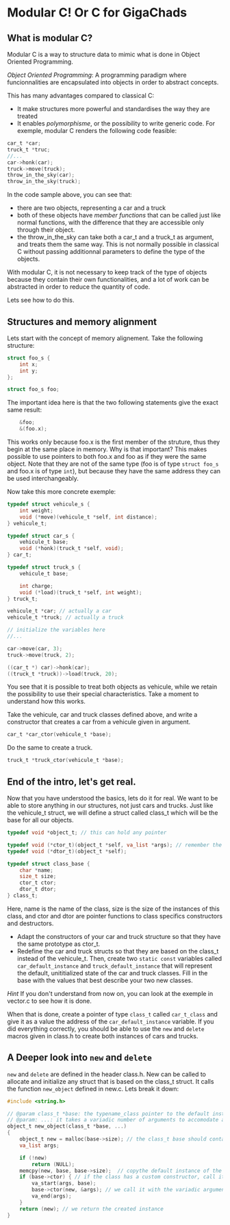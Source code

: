 # Modular C! Or C for GigaChads

## What is modular C?

Modular C is a way to structure data to mimic what is done in Object Oriented
Programming.

*Object Oriented Programming*: A programming paradigm where funcionnalities
are encapsulated into objects in order to abstract concepts.

This has many advantages compared to classical C:
- It make structures more powerful and standardises the way they are treated
- It enables *polymorphisme*, or the possibility to write generic code. For exemple,
  modular C renders the following code feasible:

```C
car_t *car;
truck_t *truc;
//...
car->honk(car);
truck->move(truck);
throw_in_the_sky(car);
throw_in_the_sky(truck);
```
In the code sample above, you can see that:
- there are two objects, representing a car and a truck
- both of these objects have *member functions* that can be called just like
  normal functions, with the difference that they are accessible only through
  their object.
- the throw_in_the_sky can take both a car_t and a truck_t as argument, and treats
  them the same way. This is not normally possible in classical C without
  passing additionnal parameters to define the type of the objects.

With modular C, it is not necessary to keep track of the type of objects because
they contain their own functionalities, and a lot of work can be abstracted in order
to reduce the quantity of code.

Lets see how to do this.

## Structures and memory alignment

Lets start with the concept of memory alignement. Take the following structure:

```C
struct foo_s {
    int x;
    int y;
};

struct foo_s foo;
```

The important idea here is that the two following statements give the exact same result:
```C
    &foo;
    &(foo.x);
```
This works only because foo.x is the first member of the struture, thus they begin at
the same place in memory.
Why is that important? This makes possible to use pointers to both foo.x and
foo as if they were the same object. Note that they are not of the same type
(foo is of type ``` struct foo_s ``` and foo.x is of type ``` int ```), but because
they have the same address they can be used interchangeably.

Now take this more concrete exemple:

```C
typedef struct vehicule_s {
    int weight;
    void (*move)(vehicule_t *self, int distance);
} vehicule_t;

typedef struct car_s {
    vehicule_t base;
    void (*honk)(truck_t *self, void);
} car_t;

typedef struct truck_s {
    vehicule_t base;

    int charge;
    void (*load)(truck_t *self, int weight);
} truck_t;

vehicule_t *car; // actually a car
vehicule_t *truck; // actually a truck

// initialize the variables here
//...

car->move(car, 3);
truck->move(truck, 2);

((car_t *) car)->honk(car);
((truck_t *truck))->load(truck, 20);

```
You see that it is possible to treat both objects as vehicule, while we retain
the possibility to use their special characteristics. Take a moment to understand
how this works.

Take the vehicule, car and truck classes defined above, and write a constructor that creates a car
from a vehicule given in argument.
```C
car_t *car_ctor(vehicule_t *base);
```
Do the same to create a truck.
```C
truck_t *truck_ctor(vehicule_t *base);
```

## End of the intro, let's get real.

Now that you have understood the basics, lets do it for real. We want to be able to
store anything in our structures, not just cars and trucks.
Just like the vehicule_t struct, we will define a struct called class_t which
will be the base for all our objects.

```C
typedef void *object_t; // this can hold any pointer

typedef void (*ctor_t)(object_t *self, va_list *args); // remember the ... in printf?
typedef void (*dtor_t)(object_t *self);

typedef struct class_base {
    char *name;
    size_t size;
    ctor_t ctor;
    dtor_t dtor;
} class_t;
```
Here, name is the name of the class, size is the size of the instances of this class,
and ctor and dtor are pointer functions to class specifics constructors and destructors.

- Adapt the constructors of your car and truck structure so that they have the same
prototype as ctor_t.
- Redefine the car and truck structs so that they are based on the class_t instead of the vehicule_t. Then, create two ```static const``` variables called ```car_default_instance``` and ```truck_default_instance``` that will represent the default, unititialized state of the car and truck classes. Fill in the base with the values that best describe your two new classes.

*Hint* If you don't understand from now on, you can look at the exemple in vector.c to see how it is done.

When that is done, create a pointer of type ```class_t``` called ```car_t_class``` and give it as a value the address of the ```car_default_instance``` variable. If you did everything correctly, you should be able to use the ```new``` and ```delete``` macros given in class.h to create both
instances of cars and trucks.

## A Deeper look into ```new``` and ```delete```
```new``` and ```delete``` are defined in the header class.h.
New can be called to allocate and initialize any struct that is based on the class_t struct.
It calls the function ```new_object``` defined in new.c. Lets break it down:

```C
#include <string.h>

// @param class_t *base: the typename_class pointer to the default instance of the class to construct.
// @param: ...: it takes a variadic number of arguments to accomodate any needs that the class to build may have.
object_t new_object(class_t *base, ...)
{
    object_t new = malloc(base->size); // the class_t base should contain the size to malloc for creating an instance of its type
    va_list args;

    if (!new)
        return (NULL);
    memcpy(new, base, base->size);  // copythe default instance of the class so that the defaults members are initialized the same for all instances of the same class
    if (base->ctor) { // if the class has a custom constructor, call it
        va_start(args, base);
        base->ctor(new, &args); // we call it with the variadic arguments
        va_end(args);
    }
    return (new); // we return the created instance
}
```
